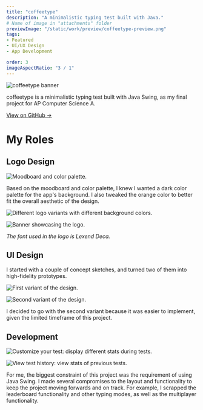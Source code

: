 ```yaml
---
title: "coffeetype"
description: "A minimalistic typing test built with Java."
# Name of image in "attachments" folder
previewImage: "/static/work/preview/coffeetype-preview.png"
tags:
- Featured
- UI/UX Design
- App Development

order: 3
imageAspectRatio: "3 / 1"
---
```


![coffeetype banner](/static/work/preview/coffeetype-preview.png)

coffeetype is a minimalistic typing test built with Java Swing, as my final project for AP Computer Science A.

[View on GitHub →](https://github.com/brendan-ch/coffeetype)

# My Roles

## Logo Design

![Moodboard and color palette.](/static/work/coffeetype/moodboard-and-colors.png)

Based on the moodboard and color palette, I knew I wanted a dark color palette for the app's background. I also tweaked the orange color to better fit the overall aesthetic of the design.

![Different logo variants with different background colors.](/static/work/coffeetype/logos.png)

![Banner showcasing the logo.](/static/work/coffeetype/coffeetype-banner.png)

*The font used in the logo is Lexend Deca.*

## UI Design

I started with a couple of concept sketches, and turned two of them into high-fidelity prototypes.

![First variant of the design.](/static/work/coffeetype/coffeetype-variant-1.png)

![Second variant of the design.](/static/work/coffeetype/coffeetype-variant-2.png)

I decided to go with the second variant because it was easier to implement, given the limited timeframe of this project.

## Development

![Customize your test: display different stats during tests.](/static/work/coffeetype/customize.png)

![View test history: view stats of previous tests.](/static/work/coffeetype/history.png)

For me, the biggest constraint of this project was the requirement of using Java Swing. I made several compromises to the layout and functionality to keep the project moving forwards and on track. For example, I scrapped the leaderboard functionality and other typing modes, as well as the multiplayer functionality.